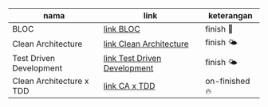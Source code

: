 
| nama| link| keterangan |
|---|---|---|
| BLOC | [link BLOC](https://github.com/octavvia/flutter-app/tree/main/flutter_bloc)| finish 🌱 |
| Clean Architecture | [link Clean Architecture](https://github.com/octavvia/flutter-app/tree/main/flutter_clean_architecture) | finish 🌤️ |
| Test Driven Development | [link Test Driven Development](https://github.com/octavvia/flutter-app/tree/main/flutter_tdd) | finish 🌤️ |
| Clean Architecture x TDD | [link CA x TDD](https://github.com/octavvia/flutter-app/tree/main/movie)| on-finished 🔥 |
